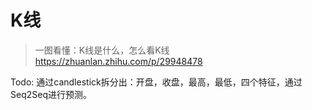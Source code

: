 # K线
> 一图看懂：K线是什么，怎么看K线
> https://zhuanlan.zhihu.com/p/29948478

Todo:
通过candlestick拆分出：开盘，收盘，最高，最低，四个特征，通过Seq2Seq进行预测。